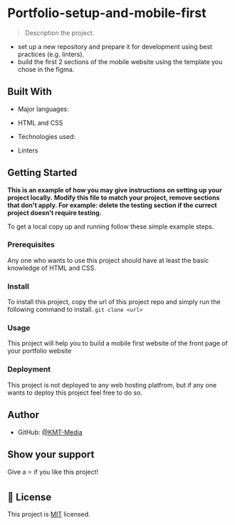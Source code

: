 # Portfolio-setup-and-mobile-first

> Description the project.

- set up a new repository and prepare it for development using best practices (e.g. linters).
- build the first 2 sections of the mobile website using the template you chose in the figma.

## Built With

- Major languages:

* HTML and CSS

- Technologies used:

* Linters

## Getting Started

**This is an example of how you may give instructions on setting up your project locally.**
**Modify this file to match your project, remove sections that don't apply. For example: delete the testing section if the currect project doesn't require testing.**

To get a local copy up and running follow these simple example steps.

### Prerequisites

Any one who wants to use this project should have at least the basic knowledge of HTML and CSS.

### Install

To install this project, copy the url of this project repo and simply run the following command to install.
`git clone <url>`

### Usage

This project will help you to build a mobile first website of the front page of your portfolio website

### Deployment

This project is not deployed to any web hosting platfrom, but if any one wants to deploy this project feel free to do so.

## Author

- GitHub: [@KMT-Media](https://github.com/KMT-Media)

## Show your support

Give a ⭐️ if you like this project!

## 📝 License

This project is [MIT](./LICENSE) licensed.
